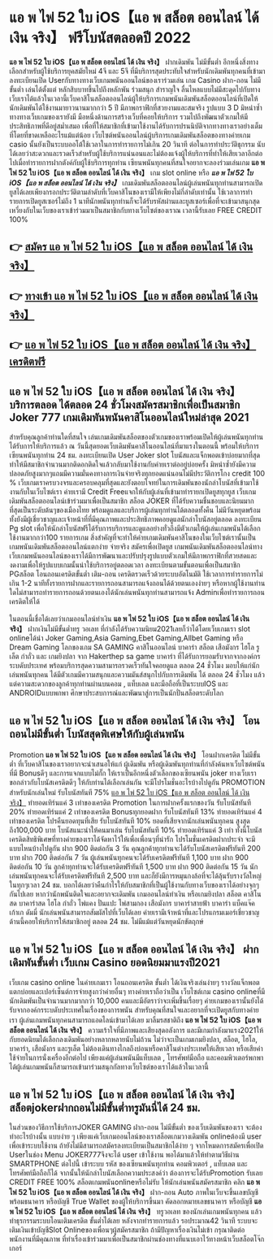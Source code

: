 # แอ พ ไพ่ 52 ใบ iOS【แอ พ สล็อต ออนไลน์ ได้ เงิน จริง】  ฟรีโบนัสตลอดปี 2022

**แอ พ ไพ่ 52 ใบ iOS【แอ พ สล็อต ออนไลน์ ได้ เงิน จริง】** ฝากเดิมพัน ไม่มีขั้นต่ำ  อีกหนึ่งสิ่งทางเลือกสำหรับผู้ใช้บริการยุคสมัยใหม่ 4จี และ 5จี ที่มีบริการสุดประทับใจสำหรับนักเดิมพันทุกคนที่เข้ามาลงทะเบียนเปิด Userกับทางทางเว็บเกมพนันออนไลน์ของเราร่วมเล่น เกม Casino  ฝาก-ถอน ไม่มีขั้นต่ำ เล่นได้ตั้งแต่ หลักสิบบาทขึ้นไปถึงหลักพัน ร่วมสนุก สำราญใจ ลื่นไหลแบบไม่มีสะดุดไปกับทางเว็บเราได้แล้วในเวลานี้เว็บคาสิโนสล็อตออนไลน์ผู้ให้บริการเกมพนันเดิมพันสล็อตออนไลน์ที่เปิดให้นักเดิมพันได้ใช้งานมายาวนานมากกว่า 5 ปี มีภาพกราฟิกที่สวยงามและสมจริง รูปแบบ 3 D
มิหนำซ้ำทางทางเว็บเกมของเรายังมี มือหนึ่งด้านการสร้างเว็บที่คอยให้บริการ  รวมไปถึงพัฒนาตัวเกมให้มีประสิทธิภาพที่ดีอยู่สม่ำเสมอ เพื่อที่ให้สมาชิกที่เข้ามาใช้งานได้รับการปรนนิบัติจากทางทางเราอย่างเต็มที่โดยที่ขาดเหลืออะไรแม้แต่น้อย เว็บไซต์พนันออนไลน์ผู้บริการเกมเดิมพันสล็อตของทางค่ายเกม casio นั้นยังเป็นระบบออโต้ใช้เวลาในการทำรายการไม่เกิน 20 วินาที ต่อในการทำประวัติธุกรรม นับได้เลยว่าสะดวกและรวดเร็วสำหรับผู้ใช้บริการแน่นอนและไม่ต้องแจ้งผู้ให้บริการที่ทำให้เสียเวลาอีกต่อไปเมื่อทำรายการฝากตังค์กับผู้ใช้บริการทุกท่าน
เซียนพนันทุกคนที่สนใจอยากจะลองร่วมเล่นเกม **แอ พ ไพ่ 52 ใบ iOS【แอ พ สล็อต ออนไลน์ ได้ เงิน จริง】** เกม slot online หรือ ***แอ พ ไพ่ 52 ใบ iOS【แอ พ สล็อต ออนไลน์ ได้ เงิน จริง】*** เกมเดิมพันสล็อตออนไลน์ผู้เล่นพนันทุกท่านสามารถเปิดยูสได้เลยเพียงกรอกประวัติตามลำดับที่เว็บคาสิโนของเรามีให้เพียงไม่กี่ลำดับเท่านั้น ใช้เวลาการทำรายการเปิดยูสเซอร์ไม่ถึง 1 นาทีนักพนันทุกท่านก็จะได้รับรหัสผ่านและยูสเซอร์เพื่อที่จะเข้ามาสนุกสุดเหวี่ยงกับในเว็บของเราเข้าร่วมมาเป็นสมาชิกกับทางเว็บไซต์ของเราณ เวลานี้รับเลย FREE CREDIT 100%

## 👉 [สมัคร แอ พ ไพ่ 52 ใบ iOS【แอ พ สล็อต ออนไลน์ ได้ เงิน จริง】](https://archa888.com/)
## 👉 [ทางเข้า แอ พ ไพ่ 52 ใบ iOS【แอ พ สล็อต ออนไลน์ ได้ เงิน จริง】](https://archa888.com/)
## 👉 [แอ พ ไพ่ 52 ใบ iOS【แอ พ สล็อต ออนไลน์ ได้ เงิน จริง】 เครดิตฟรี](https://archa888.com/)

## แอ พ ไพ่ 52 ใบ iOS【แอ พ สล็อต ออนไลน์ ได้ เงิน จริง】 บริการตลอด ได้ตลอด 24 ชั่วโมงสมัครสมาชิกเพื่อเป็นสมาชิก Joker 777 เกมเดิมพันพนันคาสิโนออนไลน์ใหม่ล่าสุด 2021

สำหรับคุณลูกค้าท่านใดที่สนใจ เล่นเกมเดิมพันสล็อตของตัวเกมของเราพร้อมเปิดให้ผู้เล่นพนันทุกท่านได้รับการให้บริการแล้ว ณ วันนี้สุดยอดเว็บเดิมพันคาสิโนออนไลน์ที่มาแรงในตอนนี้ พร้อมให้บริการเซียนพนันทุกท่าน 24 ชม. ลงทะเบียนเปิด User Joker slot โบนัสและแจ็กพอตเข้าบ่อยมากที่สุด ทำให้มีสมาชิกจำนวนมากติดอกติดใจแล้วกลับมาใช้งานกับค่ายเราต่ออยู่บ่อยครั้ง มิหนำซ้ำยังมีความปลอดภัยสูงมากๆแถมมีความมั่นคงทางการเงินจ่ายจริงทุกยอดแน่นอนไม่มีประวัติการโกง credit 100 % เว็บเกมเราครบวงจรและครอบคลุมที่สุดและยังตอบโจทย์ในการเดิมพันของนักล่าโบนัสที่เข้ามาใช้งานกับในเว็บไซต์เรา
ค่ายเรามี Credit Freeแจกให้กับผู้เล่นที่เข้ามาทำรายกเปิดยูสทุกยูส เว็บเกมเดิมพันสล็อตออนไลน์เข้าร่วมมาเพื่อเป็นสมาชิก สล็อต JOKER ที่ได้รับความชื่นชอบและนิยมมากที่สุดเป็นระดับต้นๆของเมืองไทย พร้อมดูแลและบริการผู้เล่นทุกท่านได้ตลอดทั้งคืน ไม่มีวันหยุดพร้อมทั้งยังมีผู้เชี่ยวชาญและเจ้าหน้าที่ที่มีคุณภาพและประสิทธิภาพคอยดูแลนักล่าโบนัสอยู่ตลอด ลงทะเบียน Pg slot เพื่อให้นักล่าโบนัสฟรีได้รับการบริการและดูแลอย่างทั่วถึงมีตัวเกมให้ผู้เล่นเกมพนันได้เลือกใช้งานมากกว่า100 รายการเกม
สิ่งสำคัญที่จะทำให้ค่ายเกมเดิมพันคาสิโนของในเว็บไซต์เรานั้นเป็นเกมพนันเดิมพันสล็อตออนไลน์แตกง่าย จ่ายจริง สมัครเพื่อเปิดยูส  เกมพนันเดิมพันสล็อตออนไลน์ทางเว็บเกมพนันออนไลน์ของเราได้มีการพัฒนาและปรับปรุงรูปแบบตัวเกมให้มีภาพกราฟิกที่สวยสดและงดงามเพื่อให้รูปแบบเกมนั้นน่าใช้บริการอยู่ตลอดเวลา ลงทะเบียนตามขั้นตอนเพื่อเป็นสมาชิก PGสล็อต โอนถอนเครดิตขั้นต่ำ เติม-ถอน เครดิตรวดเร็วด้วยระบบอัตโนมัติ ใช้เวลาการทำรายการไม่เกิน 1-2 นาทีทั้งรายการฝากและรายการถอนสามารถแจ้งถอนได้ด้วยตนเองง่ายๆ หรือหากผู้ใช้งานท่านใดไม่สามารถทำรายการถอนด้วยตนเองได้นักเล่นพนันทุกท่านสามารถแจ้ง Adminเพื่อทำรายการถอนเครดิตให้ได้

ในตอนนี้เชื่อได้เลยว่าเกมออนไลน์ทำเงิน **แอ พ ไพ่ 52 ใบ iOS【แอ พ สล็อต ออนไลน์ ได้ เงิน จริง】** ฝากเงินไม่มีขั้นต่ำทรู วอเลท ที่กำลังได้รับความนิยม2021เลยก็ว่าได้โดยเว็บเกมเรา slot onlineได้นำ  Joker Gaming,Asia Gaming,Ebet Gaming,Allbet Gaming หรือ Dream Gaming โลกของเกม SA GAMING คาสิโนออนไลน์ บาคาร่า สล็อต เสือมังกร ไฮโล รูเล็ต กำถั่ว และ เกมยิงปลา จาก Hakerthep sa game บาคาร่า ที่ได้รับการยอมรับจากจากองค์กรระบดับประเทศ พร้อมบริการสุดความสามารถรวดเร็วทันใจคอยดูแล ตลอด 24 ชั่วโมง มอบให้แก่นักเล่นพนันทุกคน ได้มีตัวเกมมีความสนุกและความมันส์สนุกไปกับการเดิมพัน ได้ ตลอด 24 ชั่วโมง แล้วแต่ความสะดวกของลูกค้าทุกท่านผ่านบนคอม , แท็บเลต และมือถือที่เป็นระบบIOS และ ANDROIDแบบพกพา ศึกษาประสบการณ์และพัฒนาสู่การเป็นนักปั่นสล็อตระดับโลก

## แอ พ ไพ่ 52 ใบ iOS【แอ พ สล็อต ออนไลน์ ได้ เงิน จริง】 โอนถอนไม่มีขั้นต่ำ โบนัสสุดพิเศษให้กับผู้เล่นพนัน

 Promotion  **แอ พ ไพ่ 52 ใบ iOS【แอ พ สล็อต ออนไลน์ ได้ เงิน จริง】** โอนฝากเครดิต ไม่มีขั้นต่ำ ที่เว็บคาสิโนของเราอยากจะนำเสนอให้แก่  ผู้เดิมพัน หรือผู้เดิมพันทุกท่านที่กำลังค้นหาเว็บไซต์พนันที่มี Bonusดีๆ และการแจกแบบไม่กั๊ก ให้เราเป็นอีกหนึ่งตัวเลือกของเซียนพนัน joker ทางเว็บเรา ขอกล่าวกับโบนัสเครดิตดีๆ ให้กับท่านได้เลือกเล่นกัน จะมีโปรโมชั่นอะไรบ้างไปดูกัน
 PROMOTION สำหรับนักเล่นใหม่ รับโบนัสทันที 75% [แอ พ ไพ่ 52 ใบ iOS【แอ พ สล็อต ออนไลน์ ได้ เงิน จริง】](https://archa888.com/) ทำยอดเทิร์นแค่ 3 เท่าของเครดิต
 Promotion ในการฝากครั้งแรกของวัน รับโบนัสทันที 20% ทำยอดเทิร์นแค่ 2 เท่าของเครดิต
Bonusทุกยอดฝาก รับโบนัสทันที 13% ทำยอดเทิร์นแค่ 4 เท่าของเครดิต
โปรคืนยอดทุนที่เสีย รับโบนัสทันที 10% ยอดที่เสียจากนักเล่นพนันทุกคน สูงสุดถึง100,000 บาท
โบนัสแนะนำให้คนมาเล่น รับโบนัสทันที 10% ทำยอดเทิร์นแค่ 3 เท่า
ทั้งนี้โบนัสเครดิตสิทธิพิเศษที่ทางค่ายของเราได้จัดหาไว้ให้เพื่อเพื่อนๆที่น่ารัก โปรโมชั่นเครดิตฝากประจำ จะมีแบบไหนบ้างไปดูกัน
ฝาก 900 ติดต่อกัน 3 วัน คุณลูกค้าทุกท่านจะได้รับโบนัสเครดิตฟรีทันที 200 บาท
ฝาก 700 ติดต่อกัน 7 วัน ผู้เล่นพนันทุกคนจะได้รับเครดิตฟรีทันที 1,100 บาท
ฝาก 900 ติดต่อกัน 10 วัน ลูกค้าทุกท่านจะได้รับเครดิตฟรีทันที 1,500 บาท
ฝาก 900 ติดต่อกัน 15 วัน นักเล่นพนันทุกคนจะได้รับเครดิตฟรีทันที 2,500 บาท
และก็ยังมีการหมุนกงล้อที่จะได้ลุ้นรับรางวัลใหญ่ในทุกๆเวลา 24 ชม. บอกได้เลยว่าคืนกำไรให้กับสมาชิกที่เป็นผู้ใช้งานกับทางเว็บของเราได้อย่างจุกๆกันไปเลย หากว่านักพนันติดใจและอยากจะเดิมพัน เกมออนไลน์ทำเงิน หรือเกมยิงปลา สล็อต คาสิโนสด บาคาร่าสด ไฮโล กำถั่ว ไพ่แคง ปั่นแปะ ไพ่สามกอง เสือมังกร บาคาร่าสายฟ้า บาคาร่า แบ็คแจ๊ค เก้าเก ดัมมี่ นักเล่นพนันสามารถสัมผัสไปที่เว็บได้เลย ค่ายเรามีเจ้าหน้าที่และโปรแกรมเมอร์เชี่ยวชาญด้านนี้คอยให้บริการให้สมาชิกอยู่ ตลอด 24 ชม. ไม่มีแม้แต่วันหยุดนักขัตฤกษ์

## แอ พ ไพ่ 52 ใบ iOS【แอ พ สล็อต ออนไลน์ ได้ เงิน จริง】 ฝากเดิมพันขั้นต่ำ  เว็บเกม Casino ยอดนิยมมาแรงปี2021

เว็บเกม casino online ในค่ายเกมเรา โอนถอนเครดิต ขั้นต่ำ ได้เงินจริงเล่นง่ายๆ รางวัลแจ็กพอตแตกบ่อยและเปอร์เซ็นต์การจ่ายสูงกว่าค่ายอื่นๆ ทางค่ายเราถือว่าเป็น เว็บไซต์เกม casino onlineที่มีนักเดิมพันเป็นจำนวนมากมากกว่า 10,000 คนและมีอัตราว่าจะเพิ่มขึ้นเรื่อยๆ ค่ายเกมของเรานั้นยังได้รับจากองค์กรระบดับประเทศในเรื่องของการพนัน สำหรับคุณที่สนใจและอยากที่จะเปิดยูสกับทางค่ายเรา ผู้เล่นเกมพนันทุกคนสามารถแอดไลน์เข้ามาได้เลย
	มาลิ้มรสชาติถึง **แอ พ ไพ่ 52 ใบ iOS【แอ พ สล็อต ออนไลน์ ได้ เงิน จริง】** ความเร้าใจที่มีภาพและเสียงสุดอลังการ และมีเกมกำลังมาแรง2021ให้กับยอดนิยมได้เลือกลงเดิมพันอย่างหลากหลายนับไม่ถ้วน  ไม่ว่าจะเป็นเกมเกมยิงปลา, สล็อต, ไฮโล, บาคาร่า, เสือมังกร และรูเล็ต ไม่ต้องเดินทางไกลถึงบ่อนหรือคาสิโนต่างประเทศให้เสียเวลา หรือเสียค่าใช้จ่ายในการนั่งเครื่องอีกต่อไป เพียงแค่ผู้เล่นพนันมีแท็บเลต , โทรศัพท์มือถือ และคอมพิวเตอร์พกพาได้ผู้เล่นเกมพนันก็สามารถเข้ามาร่วมสนุกกัลทางเว็บไซต์ของเราได้แล้วในเวลานี้

## แอ พ ไพ่ 52 ใบ iOS【แอ พ สล็อต ออนไลน์ ได้ เงิน จริง】 สล็อตjokerฝากถอนไม่มีขั้นต่ำทรูมันนี่ได้ 24 ชม.

ในส่วนของวิธีการใช้บริการJOKER GAMING ฝาก-ถอน ไม่มีขั้นต่ำ ของเว็บเดิมพันของเรา จะต้องทำอะไรบ้างนั้น แบบง่าย ๆ เพียงแค่เว็บเกมออนไลน์ของเราสล็อตเกมวางเดิมพัน onlineต้องมี user เพื่อเข้าระบบใช้งาน ถ้ายังไม่มีสามารถสมัครลงทะเบียนเป็นสมาชิกได้ง่าย ๆ จากโหมดการสมัครเพื่อเปิด Userในช่อง Menu JOKER777จึงจะได้ user เข้าใช้งาน พอได้มาแล้วให้ทำตามวิธีผ่าน SMARTPHONE ต่อไปนี้
เข้าระบบ รหัส  ของเซียนพนันทุกท่าน คอมพิวเตอร์ , แท็บเลต และโทรศัพท์มือถือก็ได้
จากนั้นให้นักล่าโบนัสเลือกความประสงค์ว่า ต้องการจะได้รับPromotion รับเลย CREDIT FREE 100% สล็อตเกมพนันonlineหรือไม่รับ
ให้นักเล่นพนันสมัครสมาชิก คลิก **แอ พ ไพ่ 52 ใบ iOS【แอ พ สล็อต ออนไลน์ ได้ เงิน จริง】** ฝาก-ถอน Auto ภาพในเว็บจะขึ้นเลขบัญชีพร้อมธนาคาร หรือบัญชี True Wallet ของผู้ให้บริการขึ้นมา
คัดลอกหมายเลขธนาคาร หรือบัญชี **แอ พ ไพ่ 52 ใบ iOS【แอ พ สล็อต ออนไลน์ ได้ เงิน จริง】** ทรูวอเลท ของนักเล่นเกมพนันทุกคน แล้วทำธุรกรรมระบบโอนเติมเครดิต ขั้นต่ำได้เลย
หลังจากทำรายการแล้ว รอประมาณ42 วินาที ระบบจะเติมเงินเข้าบัญชีSlot Onlineของเพื่อนๆผู้สมัครสมาชิก
ถ้ามีปัญหาเรื่องเงินไม่เข้า กรุณาติดต่อพนักงานที่มีคุณภาพ ที่ทำเรื่องเข้าร่วมมาเพื่อเป็นสมาชิกผ่านช่องทางที่แนบเอาไว้ทางหน้าเว็บสล็อตโจ๊กเกอร์


